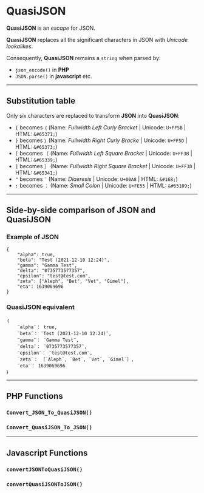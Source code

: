 # QuasiJSON
**QuasiJSON** is an *escape* for JSON.

**QuasiJSON** replaces all the significant characters in JSON with *Unicode lookalikes*.

Consequently, **QuasiJSON** remains a `string` when parsed by:

 - `json_encode()` in **PHP**
 - `JSON.parse()` in **javascript** etc.
_______

## Substitution table

Only six characters are replaced to transform **JSON** into **QuasiJSON**:

 - `{` becomes `｛` (Name: *Fullwidth Left Curly Bracket* | Unicode: `U+FF5B` | HTML: `&#65371;`)
 - `}` becomes `｝` (Name: *Fullwidth Right Curly Bracke* | Unicode: `U+FF5D` | HTML: `&#65373;`)
 - `[` becomes `［` (Name: *Fullwidth Left Square Bracket* | Unicode: `U+FF3B` | HTML: `&#65339;`)
 - `]` becomes `］` (Name: *Fullwidth Right Square Bracket* | Unicode: `U+FF3D` | HTML: `&#65341;`)
 - `"` becomes `¨` (Name: *Diaeresis* | Unicode: `U+00A8` | HTML: `&#168;`)
 - `:` becomes `：` (Name: *Small Colon* | Unicode: `U+FE55` | HTML: `&#65109;`)


_______

## Side-by-side comparison of JSON and QuasiJSON

### Example of JSON
```
{
	"alpha": true,
	"beta": "Test (2021-12-10 12:24)",
	"gamma": "Gamma Test",
	"delta": "0735773577357",
	"epsilon": "test@test.com",
	"zeta": ["Aleph", "Bet", "Vet", "Gimel"],
	"eta": 1639069696
}
```

### QuasiJSON equivalent
```
｛
	¨alpha¨： true,
	¨beta¨： ¨Test (2021-12-10 12:24)¨,
	¨gamma¨： ¨Gamma Test¨,
	¨delta¨： ¨0735773577357¨,
	¨epsilon¨： ¨test@test.com¨,
	¨zeta¨： ［¨Aleph¨, ¨Bet¨, ¨Vet¨, ¨Gimel¨］,
	¨eta¨： 1639069696
｝
```
_______

## PHP Functions

### `Convert_JSON_To_QuasiJSON()`

### `Convert_QuasiJSON_To_JSON()`
________

## Javascript Functions

### `convertJSONToQuasiJSON()`

### `convertQuasiJSONToJSON()`
